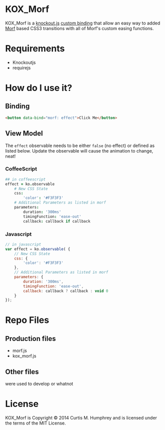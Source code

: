 # KOX_Morf

KOX_Morf is a [knockout.js](http://knockoutjs.com/) [custom binding](http://knockoutjs.com/documentation/custom-bindings.html) that allow an easy way to added [Morf](https://github.com/joelambert/morf) based CSS3 transitions with all of Morf's custom easing functions.

# Requirements
- Knockoutjs
- requirejs

# How do I use it?

## Binding
```html
<button data-bind="morf: effect">Click Me</button>
```

## View Model
The `effect` observable needs to be either `false` (no effect) or defined as listed below.  Update the observable will cause the animation to change, neat!

### CoffeeScript
```coffeescript
## in coffeescript
effect = ko.observable
	# New CSS State 
	css:
		'color': '#F3F3F3'
	# Additional Parameters as listed in morf
	parameters:
		duration: '300ms'
		timingFunction: 'ease-out'
		callback: callback if callback
```

### Javascript
```javascript
// in javascript
var effect = ko.observable( {
	// New CSS State
	css: {
		'color': '#F3F3F3'
	},
	// Additional Parameters as listed in morf
	parameters: {
		duration: '300ms',
		timingFunction: 'ease-out',
		callback: callback ? callback : void 0
	}
});
```

# Repo Files

## Production files
- morf.js
- kox_morf.js

## Other files
were used to develop or whatnot

# License
KOX_Morf is Copyright © 2014 Curtis M. Humphrey and is licensed under the terms of the MIT License.